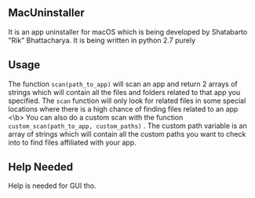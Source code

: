 MacUninstaller
-------------
It is an app uninstaller for macOS which is being developed by Shatabarto "Rik" Bhattacharya. It is being written in python 2.7 purely

Usage
-----
The function `scan(path_to_app)` will scan an app and return 2 arrays of strings which will contain all the files and folders related to that app you specified. The `scan` function will only look for related files in some special locations where there is a high chance of finding files related to an app <\b>
</b>
You can also do a custom scan with the function `custom_scan(path_to_app, custom_paths)` . The custom path variable is an array of strings which will contain all the custom paths you want to check into to find files affiliated with your app.

Help Needed
-----------
Help is needed for GUI tho.
